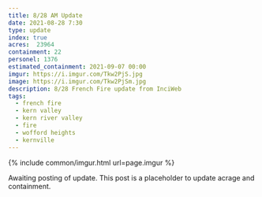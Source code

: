 ```yaml
---
title: 8/28 AM Update
date: 2021-08-28 7:30
type: update
index: true
acres: 	23964
containment: 22
personel: 1376
estimated_containment: 2021-09-07 00:00
imgur: https://i.imgur.com/Tkw2PjS.jpg
image: https://i.imgur.com/Tkw2PjSm.jpg
description: 8/28 French Fire update from InciWeb
tags:
  - french fire
  - kern valley
  - kern river valley
  - fire
  - wofford heights
  - kernville
---
```

{% include common/imgur.html url=page.imgur %}

Awaiting posting of update. This post is a placeholder to update acrage and containment.
